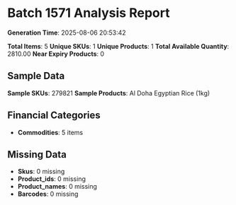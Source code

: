 # Batch 1571 Analysis Report

**Generation Time**: 2025-08-06 20:53:42

**Total Items**: 5
**Unique SKUs**: 1
**Unique Products**: 1
**Total Available Quantity**: 2810.00
**Near Expiry Products**: 0

## Sample Data
**Sample SKUs**: 279821
**Sample Products**: Al Doha Egyptian Rice (1kg)

## Financial Categories
- **Commodities**: 5 items

## Missing Data
- **Skus**: 0 missing
- **Product_ids**: 0 missing
- **Product_names**: 0 missing
- **Barcodes**: 0 missing
